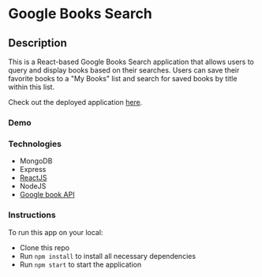 # Google Books Search

## Description

This is a React-based Google Books Search application that allows users to query and display books based on their searches. Users can save their favorite books to a "My Books" list and search for saved books by title within this list.

Check out the deployed application [here]().

### Demo

### Technologies

* MongoDB
* Express
* [ReactJS](https://reactjs.org/)
* NodeJS
* [Google book API](https://developers.google.com/books/docs/v1/getting_started)

### Instructions

To run this app on your local:
* Clone this repo
* Run `npm install` to install all necessary dependencies
* Run `npm start` to start the application 